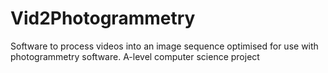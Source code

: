# Vid2Photogrammetry
Software to process videos into an image sequence optimised for use with photogrammetry software. A-level computer science project
